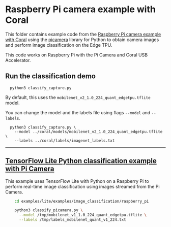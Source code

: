 # Raspberry Pi camera example with Coral

This folder contains example code from the [Raspberry Pi camera example with Coral](https://github.com/google-coral/examples-camera/tree/master/raspicam) using the [picamera](https://github.com/google-coral/examples-camera/tree/master/raspicam) library for Python to obtain camera images and perform image classification on the Edge TPU.

This code works on Raspberry Pi with the Pi Camera and Coral USB Accelerator.

## Run the classification demo

```
  python3 classify_capture.py
```

By default, this uses the ```mobilenet_v2_1.0_224_quant_edgetpu.tflite``` model.

You can change the model and the labels file using flags ```--model``` and ```--labels```.

```
  python3 classify_capture.py \
    --model ../coral/models/mobilenet_v2_1.0_224_quant_edgetpu.tflite \
    --labels ../coral/labels/imagenet_labels.txt
```
---

## [TensorFlow Lite Python classification example with Pi Camera](https://github.com/tensorflow/examples/tree/master/lite/examples/image_classification/raspberry_pi)

This example uses TensorFlow Lite with Python on a Raspberry Pi to perform real-time image classification using images streamed from the Pi Camera.

```bash
    cd examples/lite/examples/image_classification/raspberry_pi

    python3 classify_picamera.py \
      --model /tmp/mobilenet_v1_1.0_224_quant_edgetpu.tflite \
      --labels /tmp/labels_mobilenet_quant_v1_224.txt
```
